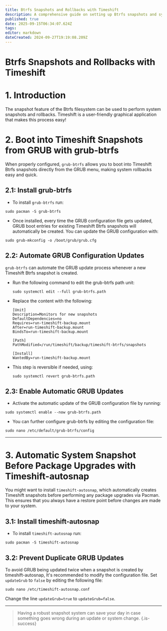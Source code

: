 ```yaml
---
title: Btrfs Snapshots and Rollbacks with Timeshift 
description: A comprehensive guide on setting up Btrfs snapshots and system rollbacks using Timeshift
published: true
date: 2025-09-15T06:34:07.624Z
tags: 
editor: markdown
dateCreated: 2024-09-27T19:19:08.209Z
---
```


# Btrfs Snapshots and Rollbacks with Timeshift 

# 1. Introduction  
The snapshot feature of the Btrfs filesystem can be used to perform system snapshots and rollbacks. Timeshift is a user-friendly graphical application that makes this process easy!


# 2. Boot into Timeshift Snapshots from GRUB with grub-btrfs

When properly configured, `grub-btrfs` allows you to boot into Timeshift Btrfs snapshots directly from the GRUB menu, making system rollbacks easy and quick.

## 2.1: Install grub-btrfs
- To install `grub-btrfs` run:
```
sudo pacman -S grub-btrfs
```
- Once installed, every time the GRUB configuration file gets updated, GRUB boot entries for existing Timeshift Btrfs snapshots will automatically be created. You can update the GRUB configuration with:
```
sudo grub-mkconfig -o /boot/grub/grub.cfg
```

## 2.2: Automate GRUB Configuration Updates
`grub-btrfs` can automate the GRUB update process whenever a new Timeshift Btrfs snapshot is created.

- Run the following command to edit the grub-btrfs path unit:

   ```
   sudo systemctl edit --full grub-btrfs.path
   ```
   
- Replace the content with the following:
   ```
   [Unit]
   Description=Monitors for new snapshots
   DefaultDependencies=no
   Requires=run-timeshift-backup.mount
   After=run-timeshift-backup.mount
   BindsTo=run-timeshift-backup.mount

   [Path]
   PathModified=/run/timeshift/backup/timeshift-btrfs/snapshots

   [Install]
   WantedBy=run-timeshift-backup.mount
   ```

- This step is reversible if needed, using:
   ```
   sudo systemctl revert grub-btrfs.path
   ```

## 2.3: Enable Automatic GRUB Updates
- Activate the automatic update of the GRUB configuration file by running:
```
sudo systemctl enable --now grub-btrfs.path
```

- You can further configure grub-btrfs by editing the configuration file:
```
sudo nano /etc/default/grub-btrfs/config
```

---

# 3. Automatic System Snapshot Before Package Upgrades with Timeshift-autosnap

You might want to install `timeshift-autosnap`, which automatically creates Timeshift snapshots before performing any package upgrades via Pacman. This ensures that you always have a restore point before changes are made to your system.

## 3.1: Install timeshift-autosnap
- To install `timeshift-autosnap` run:
```
sudo pacman -S timeshift-autosnap
```

## 3.2: Prevent Duplicate GRUB Updates
To avoid GRUB being updated twice when a snapshot is created by timeshift-autosnap, It's recommended to modify the configuration file. Set `updateGrub` to `false` by editing the following file:
```
sudo nano /etc/timeshift-autosnap.conf
```

Change the line `updateGrub=true` to `updateGrub=false`.

---

> Having a robust snapshot system can save your day in case something goes wrong during an update or system change. 
{.is-success}

